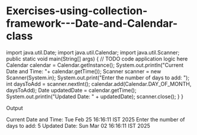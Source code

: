 # Exercises-using-collection-framework---Date-and-Calendar-class
import java.util.Date;
import java.util.Calendar;
import java.util.Scanner;
    public static void main(String[] args) {
        // TODO code application logic here
        Calendar calendar = Calendar.getInstance();
System.out.println("Current Date and Time: "+ calendar.getTime());
Scanner scanner = new Scanner(System.in);
System.out.print("Enter the number of days to add: ");
int daysToAdd = scanner.nextInt();
calendar.add(Calendar.DAY_OF_MONTH, daysToAdd);
Date updatedDate = calendar.getTime();
System.out.println("Updated Date: " + updatedDate);
scanner.close();
}
}
    
Output

Current Date and Time: Tue Feb 25 16:16:11 IST 2025
Enter the number of days to add: 5
Updated Date: Sun Mar 02 16:16:11 IST 2025
    


